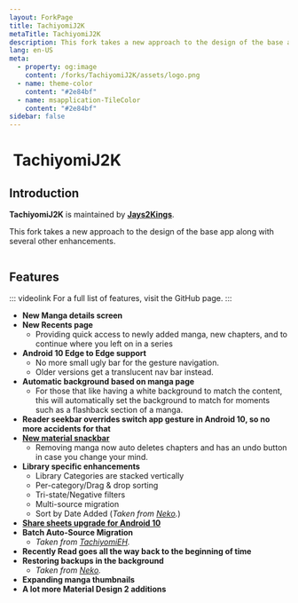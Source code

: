 ```yaml
---
layout: ForkPage
title: TachiyomiJ2K
metaTitle: TachiyomiJ2K
description: This fork takes a new approach to the design of the base app along with several other enhancements.
lang: en-US
meta:
  - property: og:image
    content: /forks/TachiyomiJ2K/assets/logo.png
  - name: theme-color
    content: "#2e84bf"
  - name: msapplication-TileColor
    content: "#2e84bf"
sidebar: false
---
```


# <img class="headerLogo" :src="$withBase('/forks/TachiyomiJ2K/assets/logo.png')"> TachiyomiJ2K

<ForkButtons forkName="TachiyomiJ2K" downloadForkLink="https://api.github.com/repos/Jays2Kings/tachiyomiJ2K/releases/latest" githubForkLink="window.open('https://github.com/Jays2Kings/tachiyomiJ2K')"/>

## Introduction
**TachiyomiJ2K** is maintained by **[Jays2Kings](https://github.com/Jays2Kings)**.

This fork takes a new approach to the design of the base app along with several other enhancements.

<img class="zoomable" :src="$withBase('/forks/TachiyomiJ2K/assets/banner.png')"/>

## Features
::: videolink
For a full list of features, visit the GitHub page.
:::

- **New Manga details screen**
- **New Recents page**
  - Providing quick access to newly added manga, new chapters, and to continue where you left on in a series
- **Android 10 Edge to Edge support**
  - No more small ugly bar for the gesture navigation.
  - Older versions get a translucent nav bar instead.
- **Automatic background based on manga page**
  - For those that like having a white background to match the content, this will automatically set the background to match for moments such as a flashback section of a manga.
- **Reader seekbar overrides switch app gesture in Android 10, so no more accidents for that**
- **[New material snackbar](https://raw.githubusercontent.com/Jays2Kings/tachiyomi/master/.github/readme-images/material%20snackbar.png)**
  - Removing manga now auto deletes chapters and has an undo button in case you change your mind.
- **Library specific enhancements**
  - Library Categories are stacked vertically
  - Per-category/Drag & drop sorting
  - Tri-state/Negative filters
  - Multi-source migration
  - Sort by Date Added (*Taken from [Neko](/forks/Neko).*)
- **[Share sheets upgrade for Android 10](https://raw.githubusercontent.com/Jays2Kings/tachiyomi/master/.github/readme-images/share%20menu.png)**
- **Batch Auto-Source Migration**
  - *Taken from [TachiyomiEH](/forks/TachiyomiEH).*
- **Recently Read goes all the way back to the beginning of time**
- **Restoring backups in the background**
  - *Taken from [Neko](/forks/Neko).*
- **Expanding manga thumbnails**
- **A lot more Material Design 2 additions**
